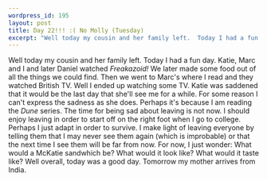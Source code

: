 ```yaml
--- 
wordpress_id: 195
layout: post
title: Day 22!!! :( No Molly (Tuesday)
excerpt: "Well today my cousin and her family left.  Today I had a fun day.  Katie, Marc and I and later Daniel watched <i>Freakazoid!</i>  We later made some food out of all the things we could find.  Then we went to Marc's where I read and they watched British TV.  Well I ended up watching some TV.  Katie was saddened that it would be the last day that she'll see me for a while.  For some reason I can't express the sadness as she does.  Perhaps it's because I am reading the <i>Dune</i> series.  The time for being sad about leaving is not now.  I should enjoy leaving in order to start off on the right foot when I go to college.  Perhaps I just adapt in order to survive.  I make light of leaving everyone by telling them that I may never see them again (which is improbable) or that the next time I see them will be far from now.  For now, I just wonder: What would a McKatie sandwhich be?  What would it look like?  What would it taste like?  Well overall, today was a good day.  Tomorrow my mother arrives from India."
---
```

Well today my cousin and her family left.  Today I had a fun day.  Katie, Marc and I and later Daniel watched <i>Freakazoid!</i>  We later made some food out of all the things we could find.  Then we went to Marc's where I read and they watched British TV.  Well I ended up watching some TV.  Katie was saddened that it would be the last day that she'll see me for a while.  For some reason I can't express the sadness as she does.  Perhaps it's because I am reading the <i>Dune</i> series.  The time for being sad about leaving is not now.  I should enjoy leaving in order to start off on the right foot when I go to college.  Perhaps I just adapt in order to survive.  I make light of leaving everyone by telling them that I may never see them again (which is improbable) or that the next time I see them will be far from now.  For now, I just wonder: What would a McKatie sandwhich be?  What would it look like?  What would it taste like?  Well overall, today was a good day.  Tomorrow my mother arrives from India.
